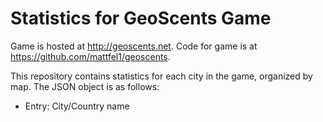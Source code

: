 # Statistics for GeoScents Game

Game is hosted at http://geoscents.net.
Code for game is at https://github.com/mattfel1/geoscents.

This repository contains statistics for each city in the game, organized by map.  The JSON object is as follows:

* Entry: City/Country name
  
